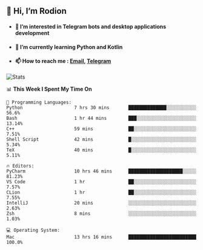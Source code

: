 ## 👋 Hi, I’m Rodion
- #### 👀 I’m interested in Telegram bots and desktop applications development
- #### 🌱 I’m currently learning Python and Kotlin
- #### 📫 How to reach me : [Email](mailto:me@lavn.ml), [Telegram](https://t.me/fast_geek)

![Stats](https://github-readme-stats.vercel.app/api?username=fast-geek&show_icons=true&theme=react&hide=issues&count_private=true&layout=compact)


<!--START_SECTION:waka-->
📊 **This Week I Spent My Time On** 

```text
💬 Programming Languages: 
Python                   7 hrs 30 mins       ██████████████░░░░░░░░░░░   56.6% 
Bash                     1 hr 44 mins        ███░░░░░░░░░░░░░░░░░░░░░░   13.14% 
C++                      59 mins             ██░░░░░░░░░░░░░░░░░░░░░░░   7.51% 
Shell Script             42 mins             █░░░░░░░░░░░░░░░░░░░░░░░░   5.34% 
TeX                      40 mins             █░░░░░░░░░░░░░░░░░░░░░░░░   5.11%

🔥 Editors: 
PyCharm                  10 hrs 46 mins      ████████████████████░░░░░   81.23% 
VS Code                  1 hr                ██░░░░░░░░░░░░░░░░░░░░░░░   7.57% 
CLion                    1 hr                ██░░░░░░░░░░░░░░░░░░░░░░░   7.55% 
IntelliJ                 20 mins             ░░░░░░░░░░░░░░░░░░░░░░░░░   2.63% 
Zsh                      8 mins              ░░░░░░░░░░░░░░░░░░░░░░░░░   1.03%

💻 Operating System: 
Mac                      13 hrs 16 mins      █████████████████████████   100.0%

```


<!--END_SECTION:waka-->
